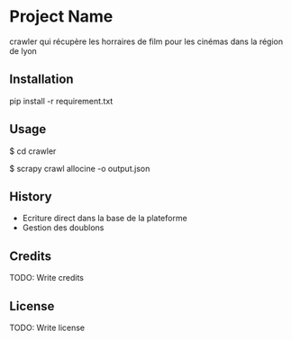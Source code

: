 # Project Name

crawler qui récupère les horraires de film pour les cinémas dans la région de lyon

## Installation

pip install -r requirement.txt

## Usage

$ cd crawler

$ scrapy crawl allocine -o output.json


## History

* Ecriture direct dans la base de la plateforme
* Gestion des doublons

## Credits

TODO: Write credits

## License

TODO: Write license
